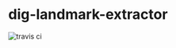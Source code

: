 # dig-landmark-extractor
![travis ci](https://travis-ci.org/usc-isi-i2/dig-landmark-extractor.svg?branch=master)